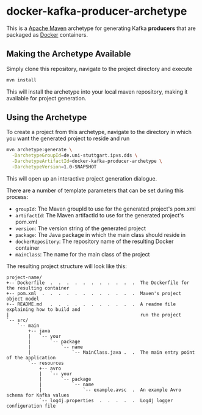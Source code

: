 # docker-kafka-producer-archetype

This is a [Apache Maven](https://maven.apache.org/) archetype for generating Kafka **producers** that are packaged as [Docker](https://docker.com/) containers.

## Making the Archetype Available

Simply clone this repository, navigate to the project directory and execute

```sh
mvn install
```

This will install the archetype into your local maven repository, making it available for project generation.

## Using the Archetype

To create a project from this archetype, navigate to the directory in which you want the generated project to reside and run

```sh
mvn archetype:generate \
  -DarchetypeGroupId=de.uni-stuttgart.ipvs.dds \
  -DarchetypeArtifactId=docker-kafka-producer-archetype \
  -DarchetypeVersion=1.0-SNAPSHOT
```

This will open up an interactive project generation dialogue.

There are a number of template parameters that can be set during this process:

- `groupId`: The Maven groupId to use for the generated project's pom.xml
- `artifactId`: The Maven artifactId to use for the generated project's pom.xml
- `version`: The version string of the generated project
- `package`: The Java package in which the main class should reside in
- `dockerRepository`: The repository name of the resulting Docker container
- `mainClass`: The name for the main class of the project

The resulting project structure will look like this:

```
project-name/
+-- Dockerfile  .  .  .  .  .  .  .  .  .  .  .  The Dockerfile for the resulting container
+-- pom.xml  .  .  .  .  .  .  .  .  .  .  .  .  Maven's project object model
+-- README.md   .  .  .  .  .  .  .  .  .  .  .  A readme file explaining how to build and
|                                                run the project
`-- src/
    `-- main
        +-- java
        |   `-- your
        |       `-- package
        |           `-- name
        |               `-- MainClass.java .  .  The main entry point of the application
        `-- resources
            +-- avro
            |   `-- your
            |       `-- package
            |           `-- name
            |               `-- example.avsc  .  An example Avro schema for Kafka values
            `-- log4j.properties  .  .  .  .  .  Log4j logger configuration file
```
